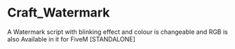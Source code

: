 # Craft_Watermark
A Watermark script with blinking effect and colour is changeable and RGB is also Available in it for FiveM [STANDALONE]
